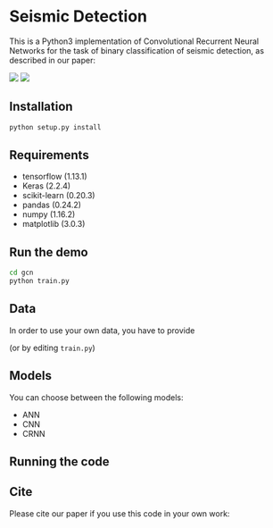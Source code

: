# Seismic Detection

This is a Python3 implementation of Convolutional Recurrent Neural Networks for the task of binary classification of seismic detection, as described in our paper:

![](https://img.shields.io/badge/license-GPL--3.0-blue)
![](https://img.shields.io/badge/Python-3.7.2-green)
## Installation

```bash
python setup.py install
```

## Requirements
* tensorflow (1.13.1)
* Keras (2.2.4)
* scikit-learn (0.20.3)
* pandas (0.24.2)
* numpy (1.16.2)
* matplotlib (3.0.3)

## Run the demo

```bash
cd gcn
python train.py
```

## Data

In order to use your own data, you have to provide 



(or by editing `train.py`)

## Models

You can choose between the following models: 
* ANN
* CNN
* CRNN

## Running the code


## Cite

Please cite our paper if you use this code in your own work:

```

```
